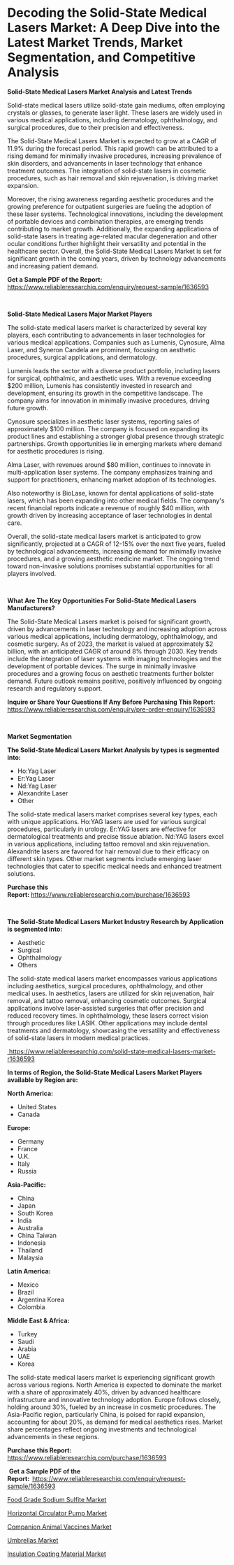 <p><h1>Decoding the Solid-State Medical Lasers Market: A Deep Dive into the Latest Market Trends, Market Segmentation, and Competitive Analysis</h1></p><p><strong>Solid-State Medical Lasers Market Analysis and Latest Trends</strong></p>
<p><p>Solid-state medical lasers utilize solid-state gain mediums, often employing crystals or glasses, to generate laser light. These lasers are widely used in various medical applications, including dermatology, ophthalmology, and surgical procedures, due to their precision and effectiveness.</p><p>The Solid-State Medical Lasers Market is expected to grow at a CAGR of 11.9% during the forecast period. This rapid growth can be attributed to a rising demand for minimally invasive procedures, increasing prevalence of skin disorders, and advancements in laser technology that enhance treatment outcomes. The integration of solid-state lasers in cosmetic procedures, such as hair removal and skin rejuvenation, is driving market expansion.  </p><p>Moreover, the rising awareness regarding aesthetic procedures and the growing preference for outpatient surgeries are fueling the adoption of these laser systems. Technological innovations, including the development of portable devices and combination therapies, are emerging trends contributing to market growth. Additionally, the expanding applications of solid-state lasers in treating age-related macular degeneration and other ocular conditions further highlight their versatility and potential in the healthcare sector. Overall, the Solid-State Medical Lasers Market is set for significant growth in the coming years, driven by technology advancements and increasing patient demand.</p></p>
<p><strong>Get a Sample PDF of the Report:&nbsp;</strong> <a href="https://www.reliableresearchiq.com/enquiry/request-sample/1636593">https://www.reliableresearchiq.com/enquiry/request-sample/1636593</a></p>
<p>&nbsp;</p>
<p><strong>Solid-State Medical Lasers Major Market Players</strong></p>
<p><p>The solid-state medical lasers market is characterized by several key players, each contributing to advancements in laser technologies for various medical applications. Companies such as Lumenis, Cynosure, Alma Laser, and Syneron Candela are prominent, focusing on aesthetic procedures, surgical applications, and dermatology.</p><p>Lumenis leads the sector with a diverse product portfolio, including lasers for surgical, ophthalmic, and aesthetic uses. With a revenue exceeding $200 million, Lumenis has consistently invested in research and development, ensuring its growth in the competitive landscape. The company aims for innovation in minimally invasive procedures, driving future growth.</p><p>Cynosure specializes in aesthetic laser systems, reporting sales of approximately $100 million. The company is focused on expanding its product lines and establishing a stronger global presence through strategic partnerships. Growth opportunities lie in emerging markets where demand for aesthetic procedures is rising.</p><p>Alma Laser, with revenues around $80 million, continues to innovate in multi-application laser systems. The company emphasizes training and support for practitioners, enhancing market adoption of its technologies.</p><p>Also noteworthy is BioLase, known for dental applications of solid-state lasers, which has been expanding into other medical fields. The company's recent financial reports indicate a revenue of roughly $40 million, with growth driven by increasing acceptance of laser technologies in dental care.</p><p>Overall, the solid-state medical lasers market is anticipated to grow significantly, projected at a CAGR of 12-15% over the next five years, fueled by technological advancements, increasing demand for minimally invasive procedures, and a growing aesthetic medicine market. The ongoing trend toward non-invasive solutions promises substantial opportunities for all players involved.</p></p>
<p>&nbsp;</p>
<p><strong>What Are The Key Opportunities For Solid-State Medical Lasers Manufacturers?</strong></p>
<p><p>The Solid-State Medical Lasers market is poised for significant growth, driven by advancements in laser technology and increasing adoption across various medical applications, including dermatology, ophthalmology, and cosmetic surgery. As of 2023, the market is valued at approximately $2 billion, with an anticipated CAGR of around 8% through 2030. Key trends include the integration of laser systems with imaging technologies and the development of portable devices. The surge in minimally invasive procedures and a growing focus on aesthetic treatments further bolster demand. Future outlook remains positive, positively influenced by ongoing research and regulatory support.</p></p>
<p><strong>Inquire or Share Your Questions If Any Before Purchasing This Report:</strong> <a href="https://www.reliableresearchiq.com/enquiry/pre-order-enquiry/1636593">https://www.reliableresearchiq.com/enquiry/pre-order-enquiry/1636593</a></p>
<p>&nbsp;</p>
<p><strong>Market Segmentation</strong></p>
<p><strong>The Solid-State Medical Lasers Market Analysis by types is segmented into:</strong></p>
<p><ul><li>Ho:Yag Laser</li><li>Er:Yag Laser</li><li>Nd:Yag Laser</li><li>Alexandrite Laser</li><li>Other</li></ul></p>
<p><p>The solid-state medical lasers market comprises several key types, each with unique applications. Ho:YAG lasers are used for various surgical procedures, particularly in urology. Er:YAG lasers are effective for dermatological treatments and precise tissue ablation. Nd:YAG lasers excel in various applications, including tattoo removal and skin rejuvenation. Alexandrite lasers are favored for hair removal due to their efficacy on different skin types. Other market segments include emerging laser technologies that cater to specific medical needs and enhanced treatment solutions.</p></p>
<p><strong>Purchase this Report:&nbsp;</strong><a href="https://www.reliableresearchiq.com/purchase/1636593">https://www.reliableresearchiq.com/purchase/1636593</a></p>
<p>&nbsp;</p>
<p><strong>The Solid-State Medical Lasers Market Industry Research by Application is segmented into:</strong></p>
<p><ul><li>Aesthetic</li><li>Surgical</li><li>Ophthalmology</li><li>Others</li></ul></p>
<p><p>The solid-state medical lasers market encompasses various applications including aesthetics, surgical procedures, ophthalmology, and other medical uses. In aesthetics, lasers are utilized for skin rejuvenation, hair removal, and tattoo removal, enhancing cosmetic outcomes. Surgical applications involve laser-assisted surgeries that offer precision and reduced recovery times. In ophthalmology, these lasers correct vision through procedures like LASIK. Other applications may include dental treatments and dermatology, showcasing the versatility and effectiveness of solid-state lasers in modern medical practices.</p></p>
<p><a href="https://www.reliableresearchiq.com/solid-state-medical-lasers-market-r1636593">&nbsp;https://www.reliableresearchiq.com/solid-state-medical-lasers-market-r1636593</a></p>
<p><strong>In terms of Region, the Solid-State Medical Lasers Market Players available by Region are:</strong></p>
<p>
    <p> <strong> North America: </strong>
        <ul>
            <li>United States</li>
            <li>Canada</li>
        </ul>
        </p> 
    <p> <strong> Europe: </strong>
        <ul>
            <li>Germany</li>
            <li>France</li>
            <li>U.K.</li>
            <li>Italy</li>
            <li>Russia</li>
        </ul>
        </p> 
    <p> <strong> Asia-Pacific: </strong>
        <ul>
            <li>China</li>
            <li>Japan</li>
            <li>South Korea</li>
            <li>India</li>
            <li>Australia</li>
            <li>China Taiwan</li>
            <li>Indonesia</li>
            <li>Thailand</li>
            <li>Malaysia</li>
        </ul>
        </p> 
    <p> <strong> Latin America: </strong>
        <ul>
            <li>Mexico</li>
            <li>Brazil</li>
            <li>Argentina Korea</li>
            <li>Colombia</li>
        </ul>
        </p> 
    <p> <strong> Middle East & Africa: </strong>
        <ul>
            <li>Turkey</li>
            <li>Saudi</li>
            <li>Arabia</li>
            <li>UAE</li>
            <li>Korea</li>
        </ul>
    </p>
    </p>
<p><p>The solid-state medical lasers market is experiencing significant growth across various regions. North America is expected to dominate the market with a share of approximately 40%, driven by advanced healthcare infrastructure and innovative technology adoption. Europe follows closely, holding around 30%, fueled by an increase in cosmetic procedures. The Asia-Pacific region, particularly China, is poised for rapid expansion, accounting for about 20%, as demand for medical aesthetics rises. Market share percentages reflect ongoing investments and technological advancements in these regions.</p></p>
<p><strong>Purchase this Report: </strong><a href="https://www.reliableresearchiq.com/purchase/1636593">https://www.reliableresearchiq.com/purchase/1636593</a></p>
<p>&nbsp;<strong>Get a Sample PDF of the Report:&nbsp;&nbsp;</strong><a href="https://www.reliableresearchiq.com/enquiry/request-sample/1636593">https://www.reliableresearchiq.com/enquiry/request-sample/1636593</a></p>
<p><strong></strong></p>
<p><p><a href="https://medium.com/@bluishethan/the-role-of-food-grade-sodium-sulfite-market-applications-food-industry-beverages-industry-and-ee84ba168031?postPublishedType=repub">Food Grade Sodium Sulfite Market</a></p><p><a href="https://github.com/WayneHopkins413/Market-Research-Report-List-1/blob/main/horizontal-circulator-pump-market.md">Horizontal Circulator Pump Market</a></p><p><a href="https://www.linkedin.com/pulse/global-companion-animal-vaccines-industry-analysis-report-market-n6l1f?trackingId=Al7Mtw%2BNSgakGg%2BZ6BT8tg%3D%3D">Companion Animal Vaccines Market</a></p><p><a href="https://issuu.com/reportprime-2/docs/umbrellas-market-size-2030.pptx_64748e6f5f6ffb">Umbrellas Market</a></p><p><a href="https://github.com/alesiasc0na/Market-Research-Report-List-1/blob/main/insulation-coating-material-market.md">Insulation Coating Material Market</a></p></p>